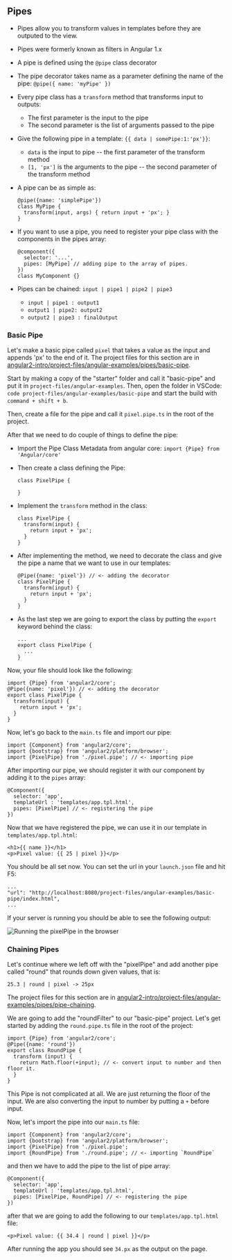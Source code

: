 ## Pipes

- Pipes allow you to transform values in templates before they are outputed to the view.
- Pipes were formerly known as filters in Angular 1.x
- A pipe is defined using the `@pipe` class decorator
- The pipe decorator takes name as a parameter defining the name of the pipe: `@pipe({ name: 'myPipe' })`
- Every pipe class has a `transform` method that transforms input to outputs:
    - The first parameter is the input to the pipe
    - The second parameter is the list of arguments passed to the pipe
- Give the following pipe in a template: `{{ data | somePipe:1:'px'}}`:
    - `data` is the input to pipe --  the first parameter of the transform method
    - `[1, 'px']` is the arguments to the pipe -- the second parameter of the transform method
- A pipe can be as simple as:

    ~~~~{.numberLines .java startFrom="1"}
    @pipe({name: 'simplePipe'})
    class MyPipe {
      transform(input, args) { return input + 'px'; }
    }
    ~~~~~~~

- If you want to use a pipe, you need to register your pipe class with the components in the pipes array:

    ~~~~{.numberLines .java startFrom="1"}
    @component({
      selector: '...',
      pipes: [MyPipe] // adding pipe to the array of pipes.
    })
    class MyComponent {}
    ~~~~~~~

- Pipes can be chained: `input | pipe1 | pipe2 | pipe3 `
    - `input | pipe1 : output1`
    - `output1 | pipe2: output2`
    - `output2 | pipe3 : finalOutput`

### Basic Pipe

Let's make a basic pipe called `pixel` that takes a value as the input and appends 'px' to the end of it. The project files for this section are in [angular2-intro/project-files/angular-examples/pipes/basic-pipe](https://github.com/st32lth/angular2-intro/tree/master/project-files/angular-examples/pipes/basic-pipe).

Start by making a copy of the "starter" folder and call it "basic-pipe" and put it in `project-files/angular-examples`. Then, open the folder in VSCode: `code project-files/angular-examples/basic-pipe` and start the build with `command + shift + b`.

Then, create a file for the pipe and call it `pixel.pipe.ts` in the root of the project.

After that we need to do couple of things to define the pipe:

- Import the Pipe Class Metadata from angular core: `import {Pipe} from 'Angular/core'`
- Then create a class defining the Pipe:

    ~~~~{.numberLines .java startFrom="1"}
    class PixelPipe {

    }
    ~~~~~~~

- Implement the `transform` method in the class:

    ~~~~{.numberLines .java startFrom="1"}
    class PixelPipe {
      transform(input) {
        return input + 'px';
      }
    }
    ~~~~~~~

- After implementing the method, we need to decorate the class and give the pipe a name that we want to use in our templates:

    ~~~~{.numberLines .java startFrom="1"}
    @Pipe({name: 'pixel'}) // <- adding the decorator
    class PixelPipe {
      transform(input) {
        return input + 'px';
      }
    }
    ~~~~~~~

- As the last step we are going to export the class by putting the `export` keyword behind the class:

    ~~~~{.numberLines .java startFrom="1"}
    ...
    export class PixelPipe {
      ...
    }
    ~~~~~~~

Now, your file should look like the following:

~~~~{.numberLines .java startFrom="1"}
import {Pipe} from 'angular2/core';
@Pipe({name: 'pixel'}) // <- adding the decorator
export class PixelPipe {
  transform(input) {
    return input + 'px';
  }
}
~~~~~~~

Now, let's go back to the `main.ts` file and import our pipe:

~~~~{.numberLines .java startFrom="1"}
import {Component} from 'angular2/core';
import {bootstrap} from 'angular2/platform/browser';
import {PixelPipe} from './pixel.pipe'; // <- importing pipe
~~~~~~~

After importing our pipe, we should register it with our component by adding it to the `pipes` array:

~~~~{.numberLines .java startFrom="1"}
@Component({
  selector: 'app',
  templateUrl : 'templates/app.tpl.html',
  pipes: [PixelPipe] // <- registering the pipe
})
~~~~~~~

Now that we have registered the pipe, we can use it in our template in `templates/app.tpl.html`:

~~~~{.numberLines .html startFrom="1"}
<h1>{{ name }}</h1>
<p>Pixel value: {{ 25 | pixel }}</p>
~~~~~~~

You should be all set now. You can set the url in your `launch.json` file and hit F5:

~~~~{.numberLines .json startFrom="1"}
...
"url": "http://localhost:8080/project-files/angular-examples/basic-pipe/index.html",
...
~~~~~~~

If your server is running you should be able to see the following output:

![Running the pixelPipe in the browser](images/basic-pipe.png)

### Chaining Pipes

Let's continue where we left off with the "pixelPipe" and add another pipe called "round" that rounds down given values, that is:

~~~~~~~
25.3 | round | pixel -> 25px
~~~~~~~

The project files for this section are in [angular2-intro/project-files/angular-examples/pipes/pipe-chaining](https://github.com/st32lth/angular2-intro/tree/master/project-files/angular-examples/pipes/pipe-chaining).

We are going to add the "roundFilter" to our "basic-pipe" project. Let's get started by adding the `round.pipe.ts` file in the root of the project:

~~~~{.numberLines .java startFrom="1"}
import {Pipe} from 'angular2/core';
@Pipe({name: 'round'})
export class RoundPipe {
  transform (input) {
    return Math.floor(+input); // <- convert input to number and then floor it.
  }
}
~~~~~~~

This Pipe is not complicated at all. We are just returning the floor of the input. We are also converting the input to number by putting a `+` before input.

Now, let's import the pipe into our `main.ts` file:

~~~~{.numberLines .java startFrom="1"}
import {Component} from 'angular2/core';
import {bootstrap} from 'angular2/platform/browser';
import {PixelPipe} from './pixel.pipe';
import {RoundPipe} from './round.pipe'; // <- importing `RoundPipe`
~~~~~~~

and then we have to add the pipe to the list of pipe array:

~~~~{.numberLines .java startFrom="1"}
@Component({
  selector: 'app',
  templateUrl : 'templates/app.tpl.html',
  pipes: [PixelPipe, RoundPipe] // <- registering the pipe
})
~~~~~~~

after that we are going to add the following to our `templates/app.tpl.html` file:

~~~~{.numberLines .html startFrom="1"}
<p>Pixel value: {{ 34.4 | round | pixel }}</p>
~~~~~~~

After running the app you should see `34.px` as the output on the page.


